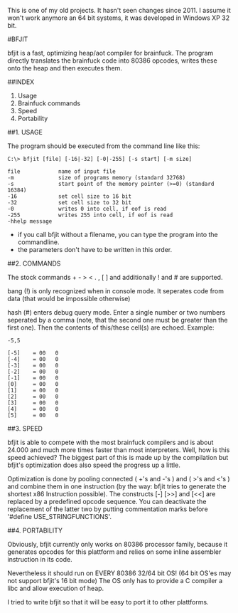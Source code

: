 This is one of my old projects. It hasn't seen changes since 2011.
I assume it won't work anymore an 64 bit systems, it was developed in Windows XP 32 bit.

#BFJIT

bfjit is a fast, optimizing heap/aot compiler for brainfuck.
The program directly translates the brainfuck code into 80386 opcodes, 
writes these onto the heap and then executes them.

##INDEX

1. Usage
2. Brainfuck commands
3. Speed
4. Portability


##1. USAGE

The program should be executed from the command line like this:

	C:\> bfjit [file] [-16|-32] [-0|-255] [-s start] [-m size]

	file            name of input file
	-m              size of programs memory (standard 32768)
	-s              start point of the memory pointer (>=0) (standard 16384)
	-16             set cell size to 16 bit
	-32             set cell size to 32 bit
	-0              writes 0 into cell, if eof is read
	-255            writes 255 into cell, if eof is read
	-hhelp message

- if you call bfjit without a filename, you can type the program into the
  commandline.
- the parameters don't have to be written in this order.


##2. COMMANDS

The stock commands + - > < . , [ ] and additionally ! and # are supported.

bang (!) is only recognized when in console mode. It seperates code from data (that
would be impossible otherwise)

hash (#) enters debug query mode. Enter a single number or two numbers seperated by
a comma (note, that the second one must be greater than the first one).
Then the contents of this/these cell(s) are echoed. Example:

	-5,5

	[-5]    = 00   0
	[-4]    = 00   0
	[-3]    = 00   0
	[-2]    = 00   0
	[-1]    = 00   0
	[0]     = 00   0
	[1]     = 00   0
	[2]     = 00   0
	[3]     = 00   0
	[4]     = 00   0
	[5]     = 00   0


##3. SPEED

bfjit is able to compete with the most brainfuck compilers and is about
24.000 and much more times faster than most interpreters. Well, how is this 
speed achieved? The biggest part of this is made up by the compilation but
bfjit's optimization does also speed the progress up a little.

Optimization is done by pooling connected ( +'s and -'s ) and ( >'s and <'s )
and combine them in one instruction (by the way: bfjit tries to generate
the shortest x86 Instruction possible). 
The constructs [-] [>>] and [<<] are replaced by a predefined opcode sequence.
You can deactivate the replacement of the latter two by putting commentation marks
before '#define USE_STRINGFUNCTIONS'.


##4. PORTABILITY

Obviously, bfjit currently only works on 80386 processor family, because it generates
opcodes for this plattform and relies on some inline assembler instruction in its code.

Nevertheless it should run on EVERY 80386 32/64 bit OS! 
(64 bit OS'es may not support bfjit's 16 bit mode)
The OS only has to provide a C compiler a libc and allow execution of heap.

I tried to write bfjit so that it will be easy to port it to other plattforms.

